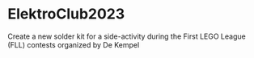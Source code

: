 # ElektroClub2023
Create a new solder kit for a side-activity during the First LEGO League (FLL) contests organized by De Kempel
